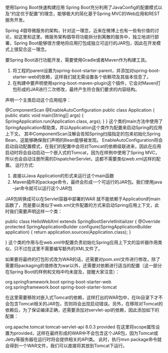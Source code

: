 使用Spring Boot快速构建应用
Spring Boot充分利用了JavaConfig的配置模式以及“约定优于配置”的理念，能够极大的简化基于Spring MVC的Web应用和REST服务开发。

Spring 4倡导微服务的架构，针对这一理念，近来在微博上也有一些有价值的讨论，如这里和这里。微服务架构倡导将功能拆分到离散的服务中，独立地进行部署，Spring Boot能够很方便地将应用打包成独立可运行的JAR包，因此在开发模式上很契合这一理念。

要Spring Boot进行功能开发，需要使用Gradle或者Maven作为构建工具。

1. 将工程的parent设置为spring-boot-starter-parent，并添加对spring-boot-starter-web的依赖，这样我们就无需设置各个依赖项及其版本信息了。
2. 在构建中要声明使用spring-boot-maven-plugin这个插件，它会对Maven打包形成的JAR进行二次修改，最终产生符合我们要求的内容结构。

声明一个主类启动这个应用程序：

@ComponentScan
@EnableAutoConfiguration
public class Application {
    public static void main(String[] args) {
        SpringApplication.run(Application.class, args);
    }
}
这个类的main方法中使用了SpringApplication帮助类，并以Application这个类作为配置来启动Spring的应用上下文。
其中ComponentScan注解会告知Spring扫描指定的包来初始化Spring Bean，这能够确保我们声明的Bean能够被发现。
EnableAutoConfiguration将会启动自动配置模式，在我们的配置中会将对Tomcat的依赖级联进来，因此在应用启动时将会自动启动一个嵌入式的Tomcat，因为在样例中使用了Spring MVC，所以也会自动注册所需的DispatcherServlet，这都不需要类似web.xml这样的配置。
运行方式:
1. 直接以Java Application的形式来运行这个main函数
2. Maven插件的package命令，最终会形成一个可运行的JAR包。我们使用java –jar命令就可以运行这个JAR包

JAR包转换成可以在Servlet容器中部署的WAR
就不能依赖于Application的main函数了，而是要以类似于web.xml文件配置的方式来启动Spring应用上下文，此时我们需要声明这样一个类：

public class HelloWebXml extends SpringBootServletInitializer {
    @Override
    protected SpringApplicationBuilder configure(SpringApplicationBuilder application) {
        return application.sources(Application.class);
    }

}
这个类的作用与在web.xml中配置负责初始化Spring应用上下文的监听器作用类似，只不过在这里不需要编写额外的XML文件了。
 
 如果要将最终的打包形式改为WAR的话，还需要对pom.xml文件进行修改，除了需要将packaging的值修改为war以外，还需要对依赖进行适当的配置（这一部分在Spring Boot的样例和文档中均未提及，提醒大家注意）：
 
 <dependency>
             <groupId>org.springframework.boot</groupId>
             <artifactId>spring-boot-starter-web</artifactId> 
            <exclusions>
            	<exclusion>
            		<groupId>org.springframework.boot</groupId>
         		<artifactId>spring-boot-starter-tomcat</artifactId>
            	</exclusion>
            </exclusions> 
 </dependency>

在这里需要移除对嵌入式Tomcat的依赖，这样打出的WAR包中，在lib目录下才不会包含Tomcat相关的JAR包，否则将会出现启动错误。另外，在移除对Tomcat的依赖后，为了保证编译正确，还需要添加对servlet-api的依赖，因此添加如下的配置：

		
<dependency>
        	<groupId>org.apache.tomcat</groupId>
        	<artifactId>tomcat-servlet-api</artifactId>
        	<version>8.0.3</version>
        	<scope>provided</scope>
</dependency>
在这里将scope属性设置为provided，这样在最终形成的WAR中不会包含这个JAR包，因为Tomcat或Jetty等服务器在运行时将会提供相关的API类。
此时，执行mvn package命令就会得到一个WAR文件，我们可以直接将其放到Tomcat下运行。
